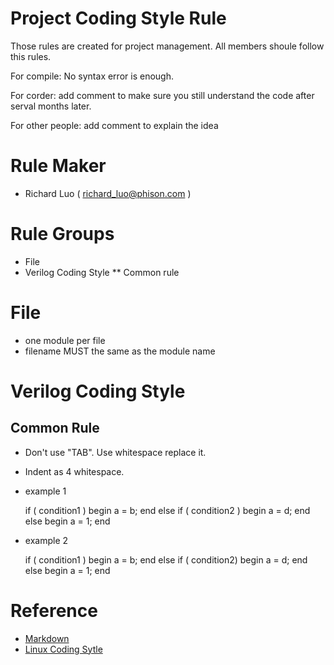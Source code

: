 
Project Coding Style Rule
=========================

Those rules are created for project management.
All members shoule follow this rules.


For compile: No syntax error is enough.


For corder: add comment to make sure you still understand the code after serval
months later.


For other people: add comment to explain the idea



Rule Maker
==========

* Richard Luo ( richard_luo@phison.com )

Rule Groups
===========

* File
* Verilog Coding Style
** Common rule

File
====

* one module per file
* filename MUST the same as the module name

Verilog Coding Style
====================

Common Rule
-----------

* Don't use "TAB". Use whitespace replace it.
* Indent as 4 whitespace.
* example 1


    if ( condition1 )
    begin
        a = b;
    end
    else if ( condition2 )
    begin
        a = d;
    end
    else
    begin
        a = 1;
    end


* example 2


    if ( condition1 ) begin
        a = b;
    end
    else if ( condition2) begin
        a = d;
    end
    else begin
        a = 1;
    end



Reference
=========

* [Markdown](http://markdown.tw)
* [Linux Coding Sytle](http://lxr.linux.no/linux/Documentation/CodingStyle)


